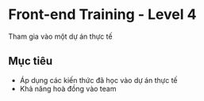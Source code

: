 # Front-end Training - Level 4

Tham gia vào một dự án thực tế

## Mục tiêu

- Áp dụng các kiến thức đã học vào dự án thực tế
- Khả năng hoà đồng vào team
